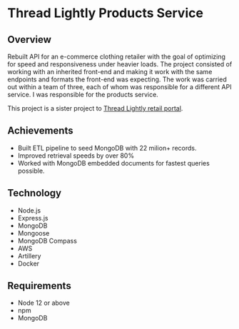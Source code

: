 # Thread Lightly Products Service
## Overview

Rebuilt API for an e-commerce clothing retailer with the goal of optimizing for speed and responsiveness under heavier loads. The project consisted of working with an inherited front-end and making it work with the same endpoints and formats the front-end was expecting. The work was carried out within a team of three, each of whom was responsible for a different API service. I was responsible for the products service.

This project is a sister project to [Thread Lightly retail portal](https://github.com/alejleon/project_catwalk).


## Achievements
 - Built ETL pipeline to seed MongoDB with 22 milion+ records.
 - Improved retrieval speeds by over 80%
 - Worked with MongoDB embedded documents for fastest queries possible.

## Technology

- Node.js
- Express.js
- MongoDB
- Mongoose
- MongoDB Compass
- AWS
- Artillery
- Docker


## Requirements 
- Node 12 or above
- npm
- MongoDB
